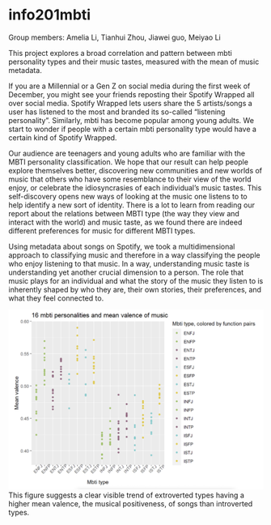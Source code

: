 # info201mbti
Group members: Amelia Li, Tianhui Zhou, Jiawei guo, Meiyao Li

This project explores a broad correlation and pattern between mbti personality types and their music tastes, measured with the mean of music metadata. 

If you are a Millennial or a Gen Z on social media during the first week of December, you might see your friends reposting their Spotify Wrapped all over social media. Spotify Wrapped lets users share the 5 artists/songs a user has listened to the most and branded its so-called “listening personality”. Similarly, mbti has become popular among young adults. We start to wonder if people with a certain mbti personality type would have a certain kind of Spotify Wrapped.

Our audience are teenagers and young adults who are familiar with the MBTI personality classification. We hope that our result can help people explore themselves better, discovering new communities and new worlds of music that others who have some resemblance to their view of the world enjoy, or celebrate the idiosyncrasies of each individual’s music tastes. This self-discovery opens new ways of looking at the music one listens to to help identify a new sort of identity. There is a lot to learn from reading our report about the relations between MBTI type (the way they view and interact with the world) and music taste, as we found there are indeed different preferences for music for different MBTI types.

Using metadata about songs on Spotify, we took a multidimensional approach to classifying music and therefore in a way classifying the people who enjoy listening to that music. In a way, understanding music taste is understanding yet another crucial dimension to a person. The role that music plays for an individual and what the story of the music they listen to is inherently shaped by who they are, their own stories, their preferences, and what they feel connected to.


![Takeaway figure](takeaway_figure.png)
This figure suggests a clear visible trend of extroverted types having a higher mean valence, the musical positiveness, of songs than introverted types. 
